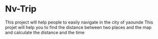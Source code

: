 # Nv-Trip

This project wlll help people to easily navigate in the city of yaounde
This projet will help you to find the distance between two places and the
map and calculate the distance and the time
